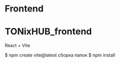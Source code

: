 # Frontend 
# TONixHUB_frontend
React + Vite


$ npm create vite@latest сборка папок 
$ npm install


